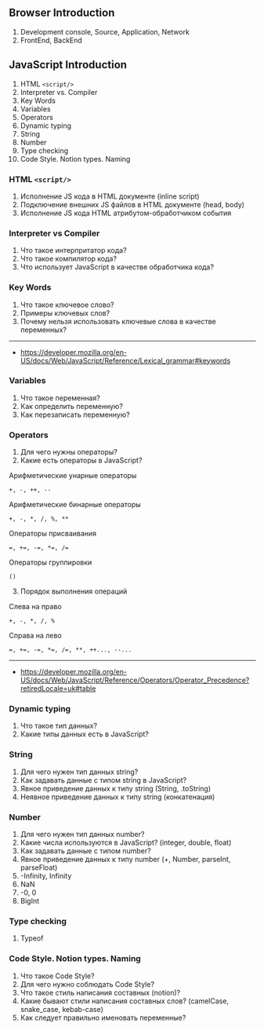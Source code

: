 ## Browser Introduction

1. Development console, Source, Application, Network
2. FrontEnd, BackEnd

## JavaScript Introduction

1. HTML `<script/>`
2. Interpreter vs. Compiler
3. Key Words
4. Variables
5. Operators
6. Dynamic typing
7. String
8. Number
9. Type checking
10. Code Style. Notion types. Naming

### HTML `<script/>`

1. Исполнение JS кода в HTML документе (inline script)
2. Подключение внешних JS файлов в HTML документе (head, body)
3. Исполнение JS кода HTML атрибутом-обработчиком события

### Interpreter vs Compiler

1. Что такое интерпритатор кода?
2. Что такое компилятор кода?
3. Что использует JavaScript в качестве обработчика кода?

### Key Words

1. Что такое ключевое слово?
2. Примеры ключевых слов?
3. Почему нельзя использовать ключевые слова в качестве переменных?

---

* https://developer.mozilla.org/en-US/docs/Web/JavaScript/Reference/Lexical_grammar#keywords

### Variables

1. Что такое переменная?
2. Как определить переменную?
3. Как перезаписать переменную?

### Operators

1. Для чего нужны операторы?
2. Какие есть операторы в JavaScript?

Арифметические унарные операторы

`+, -, ++, --`

Арифметические бинарные операторы

`+, -, *, /, %, **`

Операторы присваивания

`=, +=, -=, *=, /=`

Операторы группировки

`()`

3. Порядок выполнения операций

Слева на право

`+, -, *, /, %`

Справа на лево

`=, +=, -=, *=, /=, **, ++..., --...`

---

* https://developer.mozilla.org/en-US/docs/Web/JavaScript/Reference/Operators/Operator_Precedence?retiredLocale=uk#table

### Dynamic typing

1. Что такое тип данных?
2. Какие типы данных есть в JavaScript?

### String

1. Для чего нужен тип данных string?
2. Как задавать данные с типом string в JavaScript?
3. Явное приведение данных к типу string (String, .toString)
4. Неявное приведение данных к типу string (конкатенация)

### Number

1. Для чего нужен тип данных number?
2. Какие числа используются в JavaScript? (integer, double, float)
3. Как задавать данные с типом number?
4. Явное приведение данных к типу number (+, Number, parseInt, parseFloat)
6. -Infinity, Infinity
7. NaN
9. -0, 0
10. BigInt

### Type checking

1. Typeof

### Code Style. Notion types. Naming

1. Что такое Code Style?
2. Для чего нужно соблюдать Code Style?
3. Что такое стиль написания составных (notion)?
4. Какие бывают стили написания составных слов? (camelCase, snake_case, kebab-case)
5. Как следует правильно именовать переменные?
